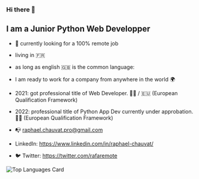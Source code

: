 ### Hi there 👋

## I am a Junior Python Web Developper


- 🔭 currently looking for a 100% remote job
- living in 🇫🇷
- as long as english 🇬🇧 is the common language:  
- I am ready to work for a company from anywhere in the world 🌍
  
- 2021: got professional title of Web Developer. 👨‍🎓 / 🇪🇺 (European Qualification Framework)
- 2022: professional title of Python App Dev currently under approbation. 👨‍🎓 (European Qualification Framework)
  

- 📭 raphael.chauvat.pro@gmail.com
- LinkedIn: https://www.linkedin.com/in/raphael-chauvat/
- 🐦 Twitter: https://twitter.com/rafaremote
  
![Top Languages Card](https://github-readme-stats.vercel.app/api/top-langs/?username=rafaremote)